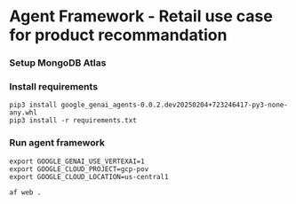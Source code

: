 # Agent Framework - Retail use case for product recommandation

### Setup MongoDB Atlas

### Install requirements
```
pip3 install google_genai_agents-0.0.2.dev20250204+723246417-py3-none-any.whl
pip3 install -r requirements.txt
```

### Run agent framework
```
export GOOGLE_GENAI_USE_VERTEXAI=1
export GOOGLE_CLOUD_PROJECT=gcp-pov
export GOOGLE_CLOUD_LOCATION=us-central1

af web .
```
